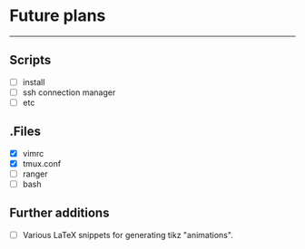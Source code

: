 # Future plans
--------

## Scripts
- [ ] install
- [ ] ssh connection manager
- [ ] etc
## .Files
- [x] vimrc
- [x] tmux.conf
- [ ] ranger
- [ ] bash
## Further additions
- [ ] Various LaTeX snippets for generating tikz "animations".

